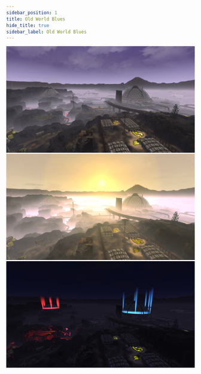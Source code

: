 ```yaml
---
sidebar_position: 1
title: Old World Blues
hide_title: true
sidebar_label: Old World Blues
---
```

![Old World Blues 1](assets/oldworldblues/oldworldblues1.png)
![Old World Blues 2](assets/oldworldblues/oldworldblues2.png)
![Old World Blues 3](assets/oldworldblues/oldworldblues3.png)
